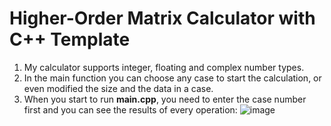 # Higher-Order Matrix Calculator with C++ Template
1. My calculator supports integer, floating and complex number types.
2. In the main function you can choose any case to start the calculation, or even modified the size and the data in a case.
3. When you start to run **main.cpp**, you need to enter the case number first and you can see the results of every operation: 
![image](https://github.com/YimingLiBrown/C-project/tree/master/Matrix%20Calculator/image)
